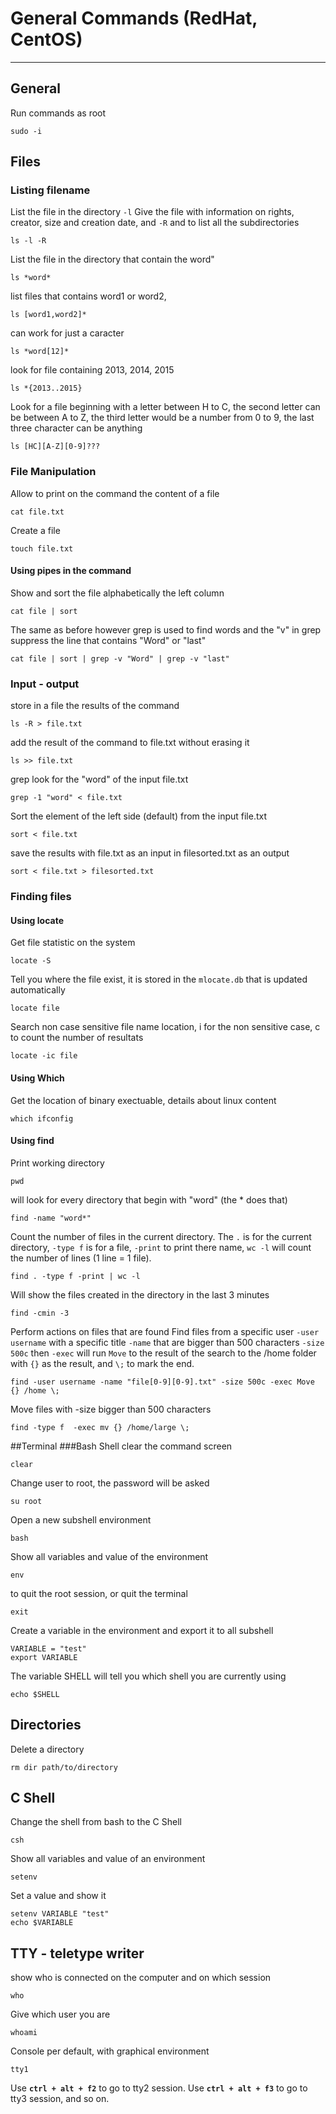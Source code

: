 # General Commands (RedHat, CentOS)
-----------------------------

## General
Run commands as root

    sudo -i

## Files
### Listing filename
List the file in the directory `-l` Give the file with information on rights, creator, size and creation date, and `-R` and to list all the subdirectories

    ls -l -R

List the file in the directory that contain the word"

    ls *word*

list files that contains word1 or word2,

    ls [word1,word2]*

can work for just a caracter

    ls *word[12]*

look for file containing 2013, 2014, 2015

    ls *{2013..2015}

Look for a file beginning with a letter between H to C, the second letter can be between A to Z, the third letter would be a number from 0 to 9, the last three character can be anything

    ls [HC][A-Z][0-9]???

### File Manipulation
Allow to print on the command the content of a file

    cat file.txt

Create a file

	touch file.txt

#### Using pipes in the command
Show and sort the file alphabetically the left column

	cat file | sort

The same as before however grep is used to find words and the "v" in grep suppress the line that contains "Word" or "last"

	cat file | sort | grep -v "Word" | grep -v "last"

### Input - output
store in a file the results of the command

    ls -R > file.txt

add the result of the command to file.txt without erasing it
    
    ls >> file.txt

grep look for the "word" of the input file.txt

    grep -1 "word" < file.txt

Sort the element of the left side (default) from the input file.txt

    sort < file.txt

save the results with file.txt as an input in filesorted.txt as an output

    sort < file.txt > filesorted.txt 

### Finding files
#### Using locate
Get file statistic on the system

	locate -S

Tell you where the file exist, it is stored in the `mlocate.db` that is updated automatically

	locate file

Search non case sensitive file name location, i for the non sensitive case, c to count the number of resultats

	locate -ic file

#### Using Which
Get the location of binary exectuable, details about linux content

	which ifconfig

#### Using find
Print working directory

	pwd 

will look for every directory that begin with "word" (the * does that)
	
	find -name "word*"

Count the number of files in the current directory. The `.` is for the current directory, `-type f` is for a file, `-print` to print there name, `wc -l` will count the number of lines (1 line = 1 file).

	find . -type f -print | wc -l 

Will show the files created in the directory in the last 3 minutes
 
	find -cmin -3

Perform actions on files that are found
Find files from a specific user `-user username` with a specific title `-name` that are bigger than 500 characters `-size 500c` then `-exec` will run `Move` to the result of the search to the /home folder with `{}` as the result, and `\;` to mark the end. 

	find -user username -name "file[0-9][0-9].txt" -size 500c -exec Move {} /home \;

Move files with -size bigger than 500 characters

	find -type f  -exec mv {} /home/large \; 

##Terminal
###Bash Shell
clear the command screen

    clear 

Change user to root, the password will be asked
	
	su root

Open a new subshell environment
	
	bash

Show all variables and value of the environment

	env

to quit the root session, or quit the terminal

	exit

Create a variable in the environment and export it to all subshell
	
	VARIABLE = "test"
	export VARIABLE

The variable SHELL will tell you which shell you are currently using

	echo $SHELL 
    
## Directories

Delete a directory

    rm dir path/to/directory


## C Shell
Change the shell from bash to the C Shell

	csh 

Show all variables and value of an environment

	setenv

Set a value and show it
	
	setenv VARIABLE "test"
	echo $VARIABLE

## TTY - teletype writer
show who is connected on the computer and on which session

    who

Give which user you are
	
	whoami

Console per default, with graphical environment

    tty1

Use **`ctrl + alt + f2`** to go to tty2 session. 
Use **`ctrl + alt + f3`** to go to tty3 session, and so on.




